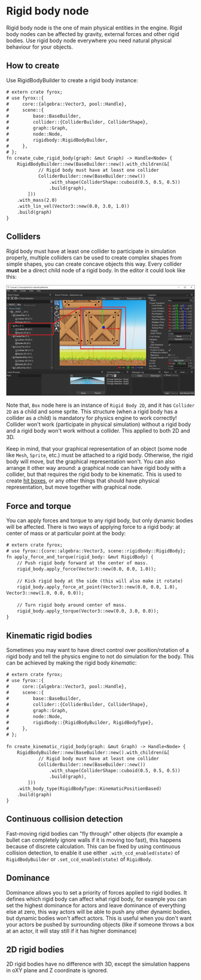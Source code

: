 # Rigid body node

Rigid body node is the one of main physical entities in the engine. Rigid body nodes can be affected by gravity, 
external forces and other rigid bodies. Use rigid body node everywhere you need natural physical behaviour for
your objects.

## How to create

Use RigidBodyBuilder to create a rigid body instance:

```rust,no_run
# extern crate fyrox;
# use fyrox::{
#     core::{algebra::Vector3, pool::Handle},
#     scene::{
#         base::BaseBuilder,
#         collider::{ColliderBuilder, ColliderShape},
#         graph::Graph,
#         node::Node,
#         rigidbody::RigidBodyBuilder,
#     },
# };
fn create_cube_rigid_body(graph: &mut Graph) -> Handle<Node> {
    RigidBodyBuilder::new(BaseBuilder::new().with_children(&[
            // Rigid body must have at least one collider
            ColliderBuilder::new(BaseBuilder::new())
                .with_shape(ColliderShape::cuboid(0.5, 0.5, 0.5))
                .build(graph),
        ]))
    .with_mass(2.0)
    .with_lin_vel(Vector3::new(0.0, 3.0, 1.0))
    .build(graph)
}
```

## Colliders

Rigid body must have at least one collider to participate in simulation properly, multiple colliders can be used to
create complex shapes from simple shapes, you can create concave objects this way. Every collider **must** be a direct
child node of a rigid body. In the editor it could look like this:

![colliders](./colliders.png)

Note that, `Box` node here is an instance of `Rigid Body 2D`, and it has `Collider 2D` as a child and some sprite. This 
structure (when a rigid body has a collider as a child) is mandatory for physics engine to work correctly! Collider
won't work (participate in physical simulation) without a rigid body and a rigid body won't work without a collider.
This applied to both 2D and 3D.

Keep in mind, that your graphical representation of an object (some node like `Mesh`, `Sprite`, etc.) must be attached
to a rigid body. Otherwise, the rigid body will move, but the graphical representation won't. You can also arrange
it other way around: a graphical node can have rigid body with a collider, but that requires the rigid body to be 
kinematic. This is used to create [hit boxes](./collider.md#using-colliders-for-hit-boxes), or any other things 
that should have physical representation, but move together with graphical node.

## Force and torque

You can apply forces and torque to any rigid body, but only dynamic bodies will be affected. There is two ways of
applying force to a rigid body: at center of mass or at particular point at the body:

```rust,no_run
# extern crate fyrox;
# use fyrox::{core::algebra::Vector3, scene::rigidbody::RigidBody};
fn apply_force_and_torque(rigid_body: &mut RigidBody) {
    // Push rigid body forward at the center of mass.
    rigid_body.apply_force(Vector3::new(0.0, 0.0, 1.0));

    // Kick rigid body at the side (this will also make it rotate)
    rigid_body.apply_force_at_point(Vector3::new(0.0, 0.0, 1.0), Vector3::new(1.0, 0.0, 0.0));

    // Turn rigid body around center of mass.
    rigid_body.apply_torque(Vector3::new(0.0, 3.0, 0.0));
}
```

## Kinematic rigid bodies

Sometimes you may want to have direct control over position/rotation of a rigid body and tell the physics engine to not
do simulation for the body. This can be achieved by making the rigid body _kinematic_:

```rust,no_run
# extern crate fyrox;
# use fyrox::{
#     core::{algebra::Vector3, pool::Handle},
#     scene::{
#         base::BaseBuilder,
#         collider::{ColliderBuilder, ColliderShape},
#         graph::Graph,
#         node::Node,
#         rigidbody::{RigidBodyBuilder, RigidBodyType},
#     },
# };

fn create_kinematic_rigid_body(graph: &mut Graph) -> Handle<Node> {
    RigidBodyBuilder::new(BaseBuilder::new().with_children(&[
            // Rigid body must have at least one collider
            ColliderBuilder::new(BaseBuilder::new())
                .with_shape(ColliderShape::cuboid(0.5, 0.5, 0.5))
                .build(graph),
        ]))
    .with_body_type(RigidBodyType::KinematicPositionBased)
    .build(graph)
}
```

## Continuous collision detection

Fast-moving rigid bodies can "fly through" other objects (for example a bullet can completely ignore walls if it is 
moving too fast), this happens because of discrete calculation. This can be fixed by using continuous collision detection,
to enable it use either `.with_ccd_enabled(state)` of `RigidBodyBuilder` or `.set_ccd_enabled(state)` of `RigidBody`.

## Dominance

Dominance allows you to set a priority of forces applied to rigid bodies. It defines which rigid body can affect what rigid
body, for example you can set the highest dominance for actors and leave dominance of  everything else at zero, this way
actors will be able to push any other dynamic bodies, but dynamic bodies won't affect actors. This is useful when you don't
want your actors be pushed by surrounding objects (like if someone throws a box at an actor, it will stay still if it has
higher dominance)

## 2D rigid bodies

2D rigid bodies have no difference with 3D, except the simulation happens in oXY plane and Z coordinate is ignored.